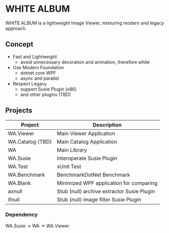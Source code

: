 # WHITE ALBUM

WHITE ALBUM is a lightweight Image Viewer, mixturing modern and legacy approach.

## Concept
- Fast and Lightweight
    - avoid unnecessary decoration and animation, therefore white
- Use Modern Foundation
    - dotnet core WPF
    - async and parallel
- Respect Legacy
    - support Susie Plugin (x86)
    - and other plugins (TBD)

## Projects
| Project          | Description |
|------------------|---|
| WA.Viewer        | Main Viewer Application |
| WA.Catalog (TBD) | Main Catalog Application |
| WA               | Main Library |
| WA.Susie         | Interoperate Susie Plugin |
| WA.Test          | xUnit Test |
| WA.Benchmark     | BenchmarkDotNet Benchmark |
| WA.Blank         | Minimized WPF application for comparing |
| axnull           | Stub (null) archive extractor Susie Plugin |
| ifnull           | Stub (null) image filter Susie Plugin |

### Dependency
WA.Susie -> WA -> WA.Viewer
